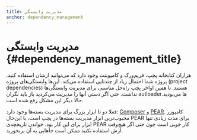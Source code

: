 ```yaml
---
title: مدیریت وابستگی
anchor: dependency_management
---
```


# مدیریت وابستگی {#dependency_management_title}

هزاران کتابخانه پچپ، فریم‌ورک و کامپوننت وجود دارد که می‌توانید ازشان استفاده کنید. پروژه شما احتمال زیاد
از چندتایی استفاده می‌کند. این‌ها وابستگی‌های پروژه (project dependencies) هستند. تا همین اواخر پچپ راه‌حل مناسبی برای
مدیریت وابستگی‌ها نداشت. حتی اگر دستی آنها را مدیریت می‌کردید باز باید نگران autloaderها می‌بودید. حالا دیگر این مشکل رفع شده است.

فعلا دو تا ابزار بزرگ برای مدیریت بسته‌ها وجود دارد: [Composer] و [PEAR]. کامپوزر محبوب‌ترین ابزار مدیریت بسته‌ها در پچپ است،
با این‌حال PEAR برای مدت زیادی تنها ابزار برای این کار بود. خواندن تاریخچه‌ی PEAR کار خوبی است چون حتی اگر هیچ‌وقت ازش
استفاده نکنید ممکن است جاهایی به آن بربخورید.

[Composer]: /#composer_and_packagist
[PEAR]: /#pear
